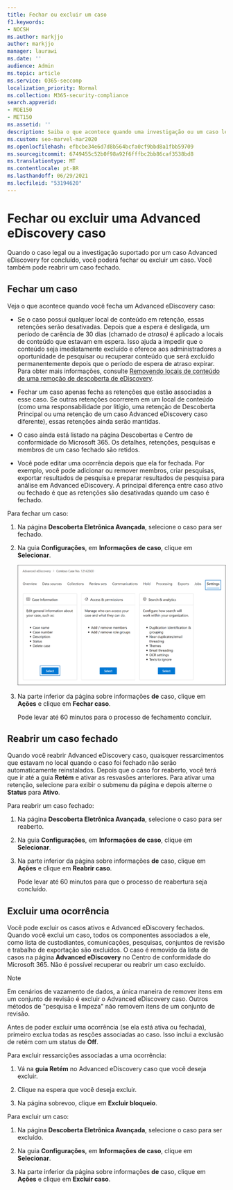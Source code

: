 ```yaml
---
title: Fechar ou excluir um caso
f1.keywords:
- NOCSH
ms.author: markjjo
author: markjjo
manager: laurawi
ms.date: ''
audience: Admin
ms.topic: article
ms.service: O365-seccomp
localization_priority: Normal
ms.collection: M365-security-compliance
search.appverid:
- MOE150
- MET150
ms.assetid: ''
description: Saiba o que acontece quando uma investigação ou um caso legal suportado por Advanced eDiscovery caso é fechado ou excluído.
ms.custom: seo-marvel-mar2020
ms.openlocfilehash: efbcbe34e6d7d8b564bcfa0cf9bbd8a1fbb59709
ms.sourcegitcommit: 6749455c52b0f98a92f6fffbc2bb86caf3538bd8
ms.translationtype: MT
ms.contentlocale: pt-BR
ms.lasthandoff: 06/29/2021
ms.locfileid: "53194620"
---
```

# <a name="close-or-delete-an-advanced-ediscovery-case"></a>Fechar ou excluir uma Advanced eDiscovery caso

Quando o caso legal ou a investigação suportado por um caso Advanced eDiscovery for concluído, você poderá fechar ou excluir um caso. Você também pode reabrir um caso fechado.

## <a name="close-a-case"></a>Fechar um caso

Veja o que acontece quando você fecha um Advanced eDiscovery caso:

- Se o caso possui qualquer local de conteúdo em retenção, essas retenções serão desativadas. Depois que a espera é desligada, um período de carência de 30 dias (chamado de *atraso)* é aplicado a locais de conteúdo que estavam em espera. Isso ajuda a impedir que o conteúdo seja imediatamente excluído e oferece aos administradores a oportunidade de pesquisar ou recuperar conteúdo que será excluído permanentemente depois que o período de espera de atraso expirar. Para obter mais informações, consulte [Removendo locais de conteúdo de uma remoção de descoberta de eDiscovery](create-ediscovery-holds.md#removing-content-locations-from-an-ediscovery-hold).

- Fechar um caso apenas fecha as retenções que estão associadas a esse caso. Se outras retenções ocorrerem em um local de conteúdo (como uma responsabilidade por litígio, uma retenção de Descoberta Principal ou uma retenção de um caso Advanced eDiscovery caso diferente), essas retenções ainda serão mantidas.

- O caso ainda está listado na página Descobertas e Centro de conformidade do Microsoft 365. Os detalhes, retenções, pesquisas e membros de um caso fechado são retidos.

- Você pode editar uma ocorrência depois que ela for fechada. Por exemplo, você pode adicionar ou remover membros, criar pesquisas, exportar resultados de pesquisa e preparar resultados de pesquisa para análise em Advanced eDiscovery. A principal diferença entre caso ativo ou fechado é que as retenções são desativadas quando um caso é fechado.

Para fechar um caso:

1. Na página **Descoberta Eletrônica Avançada**, selecione o caso para ser fechado.

2. Na guia **Configurações**, em **Informações de caso**, clique em **Selecionar**.

   ![Acessar a página do sobrevoo de informações de caso em Advanced eDiscovery caso](..\media\AeDSelectCaseInformation.png) 

3. Na parte inferior da página sobre informações **de** caso, clique em **Ações** e clique em **Fechar caso**.

   Pode levar até 60 minutos para o processo de fechamento concluir.

## <a name="reopen-a-closed-case"></a>Reabrir um caso fechado

Quando você reabrir Advanced eDiscovery caso, quaisquer ressarcimentos que estavam no local quando o caso foi fechado não serão automaticamente reinstalados. Depois que o caso for reaberto, você terá que ir até a guia **Retém** e ativar as resvasões anteriores. Para ativar uma retenção, selecione para exibir o submenu da página e depois alterne o **Status** para **Ativo**. 

Para reabrir um caso fechado:

1. Na página **Descoberta Eletrônica Avançada**, selecione o caso para ser reaberto.

2. Na guia **Configurações**, em **Informações de caso**, clique em **Selecionar**.

3. Na parte inferior da página sobre informações **de** caso, clique em **Ações** e clique em **Reabrir caso**.

   Pode levar até 60 minutos para que o processo de reabertura seja concluído.

## <a name="delete-a-case"></a>Excluir uma ocorrência

Você pode excluir os casos ativos e Advanced eDiscovery fechados. Quando você exclui um caso, todos os componentes associados a ele, como lista de custodiantes, comunicações, pesquisas, conjuntos de revisão e trabalho de exportação são excluídos. O caso é removido da lista de casos na página **Advanced eDiscovery** no Centro de conformidade do Microsoft 365. Não é possível recuperar ou reabrir um caso excluído.

> [!NOTE]
> Em cenários de vazamento de dados, a única maneira de remover itens em um conjunto de revisão é excluir o Advanced eDiscovery caso. Outros métodos de "pesquisa e limpeza" não removem itens de um conjunto de revisão.

Antes de poder excluir uma ocorrência (se ela está  ativa ou fechada), primeiro exclua todas as resções associadas ao caso. Isso inclui a exclusão de retém com um status de **Off**.

Para excluir ressarcições associadas a uma ocorrência:

1. Vá na **guia Retém** no Advanced eDiscovery caso que você deseja excluir.

2. Clique na espera que você deseja excluir.

3. Na página sobrevoo, clique em **Excluir bloqueio**.

Para excluir um caso:

1. Na página **Descoberta Eletrônica Avançada**, selecione o caso para ser excluído.

2. Na guia **Configurações**, em **Informações de caso**, clique em **Selecionar**.

3. Na parte inferior da página sobre informações **de** caso, clique em **Ações** e clique em **Excluir caso**.

